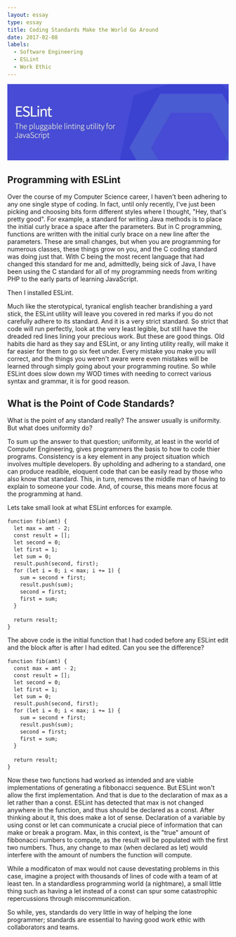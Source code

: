 ```yaml
---
layout: essay
type: essay
title: Coding Standards Make the World Go Around
date: 2017-02-08
labels:
  - Software Engineering 
  - ESLint
  - Work Ethic
---
```


<img class="ui large right floated rounded image" src="../images/eslint.jpg">

## Programming with ESLint ##

 Over the course of my Computer Science career, I haven't been adhering to any one single stype of coding. In fact, until only recently, I've just been picking and choosing bits form different styles where I thought, "Hey, that's pretty good". For example, a standard for writing Java methods is to place the initial curly brace a space after the parameters. But in C programming, functions are written with the initial curly brace on a new line after the parameters. These are small changes, but when you are programming for numerous classes, these things grow on you, and the C coding standard was doing just that. With C being the most recent language that had changed this standard for me and, admittedly, being sick of Java, I have been using the C standard for all of my programming needs from writing PHP to the early parts of learning JavaScript.

 Then I installed ESLint. 

 Much like the sterotypical, tyranical english teacher brandishing a yard stick, the ESLint utility will leave you covered in red marks if you do not carefully adhere to its standard. And it is a very strict standard. So strict that code will run perfectly, look at the very least legible, but still have the dreaded red lines lining your precious work. But these are good things. Old habits die hard as they say and ESLint, or any linting utility really, will make it far easier for them to go six feet under. Every mistake you make you will correct, and the things you weren't aware were even mistakes will be learned through simply going about your programming routine. So while ESLint does slow down my WOD times with needing to correct various syntax and grammar, it is for good reason. 



## What is the Point of Code Standards? ##

What is the point of any standard really? The answer usually is uniformity. But what does uniformity do? 

To sum up the answer to that question; uniformity, at least in the world of Computer Engineering, gives programmers the basis to how to code thier programs. Consistency is a key element in any project situation which involves multiple developers. By upholding and adhering to a standard, one can produce readible, eloquent code that can be easily read by those who also know that standard. This, in turn, removes the middle man of having to explain to someone your code. And, of course, this means more focus at the programming at hand.

 Lets take small look at what ESLint enforces for example.

```
function fib(amt) {
  let max = amt - 2;
  const result = [];
  let second = 0;
  let first = 1;
  let sum = 0;
  result.push(second, first);
  for (let i = 0; i < max; i += 1) {
    sum = second + first;
    result.push(sum);
    second = first;
    first = sum;
  }

  return result;
}

```
The above code is the initial function that I had coded before any ESLint edit and the block after is after I had edited. Can you see the difference? 

```
function fib(amt) {
  const max = amt - 2;
  const result = [];
  let second = 0;
  let first = 1;
  let sum = 0;
  result.push(second, first);
  for (let i = 0; i < max; i += 1) {
    sum = second + first;
    result.push(sum);
    second = first;
    first = sum;
  }

  return result;
}

```

Now these two functions had worked as intended and are viable implementations of generating a fibbonacci sequence. But ESLint won't allow the first implementation. And that is due to the declaration of max as a let rather than a const. ESLint has detected that max is not changed anywhere in the function, and thus should be declared as a const. After thinking about it, this does make a lot of sense. Declaration of a variable by using const or let can communicate a crucial piece of information that can make or break a program. Max, in this context, is the "true" amount of fibbonacci numbers to compute, as the result will be populated with the first two numbers. Thus, any change to max (when declared as let) would interfere with the amount of numbers the function will compute. 

While a modificaton of max would not cause devestating problems in this case, imagine a project with thousands of lines of code with a team of at least ten. In a standardless programming world (a nightmare), a small little thing such as having a let instead of a const can spur some catastrophic repercussions through miscommunication.

So while, yes, standards do very little in way of helping the lone programmer; standards are essential to having good work ethic with collaborators and teams.
